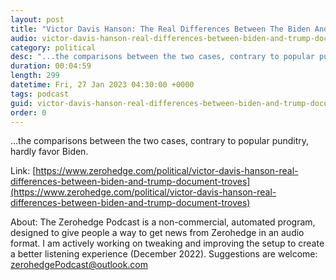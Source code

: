 ```yaml
---
layout: post
title: "Victor Davis Hanson: The Real Differences Between The Biden And Trump Document Troves"
audio: victor-davis-hanson-real-differences-between-biden-and-trump-document-troves-0
category: political
desc: "...the comparisons between the two cases, contrary to popular punditry, hardly favor Biden."
duration: 00:04:59
length: 299
datetime: Fri, 27 Jan 2023 04:30:00 +0000
tags: podcast
guid: victor-davis-hanson-real-differences-between-biden-and-trump-document-troves-0
order: 0
---
```

...the comparisons between the two cases, contrary to popular punditry, hardly favor Biden.

Link: [https://www.zerohedge.com/political/victor-davis-hanson-real-differences-between-biden-and-trump-document-troves](https://www.zerohedge.com/political/victor-davis-hanson-real-differences-between-biden-and-trump-document-troves)

About: The Zerohedge Podcast is a non-commercial, automated program, designed to give people a way to get news from Zerohedge in an audio format.  I am actively working on tweaking and improving the setup to create a better listening experience (December 2022).  Suggestions are welcome: [zerohedgePodcast@outlook.com](mailto:zerohedgePodcast@outlook.com)